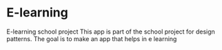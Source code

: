 # E-learning
E-learning school project
This app is part of the school project for design patterns. The goal is to make an app that helps in e learning 
